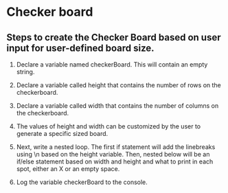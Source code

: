 # Checker board

## Steps to create the Checker Board based on user input for user-defined board size.


1. Declare a variable named checkerBoard. This will contain an empty string.

2. Declare a variable called height that contains the number of rows on the checkerboard.

3. Declare a variable called width that contains the number of columns on the checkerboard.

4. The values of height and width can be customized by the user to generate a specific sized board.

5. Next, write a nested loop. The first if statement will add the linebreaks using \n based on the height variable. Then, nested below will be an if/else statement based on width and height and what to print in each spot, either an X or an empty space.

6. Log the variable checkerBoard to the console. 
